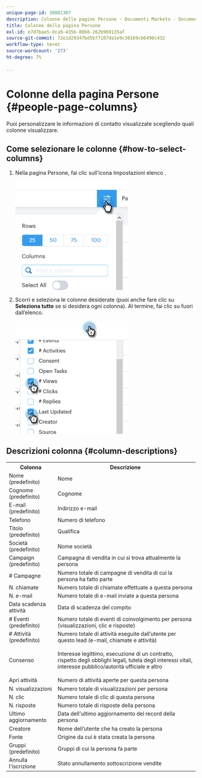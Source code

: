 ```yaml
---
unique-page-id: 30081307
description: Colonne delle pagine Persone - Documenti Marketo - Documentazione del prodotto
title: Colonne della pagina Persone
exl-id: e7d7bae5-dca9-435b-80b8-262b969135af
source-git-commit: 72e1d29347bd5b77107da1e9c30169cb6490c432
workflow-type: tm+mt
source-wordcount: '273'
ht-degree: 7%

---
```


# Colonne della pagina Persone {#people-page-columns}

Puoi personalizzare le informazioni di contatto visualizzate scegliendo quali colonne visualizzare.

## Come selezionare le colonne {#how-to-select-columns}

1. Nella pagina Persone, fai clic sull’icona Impostazioni elenco .

   ![](assets/one-5.png)

1. Scorri e seleziona le colonne desiderate (puoi anche fare clic su **Seleziona tutto** se si desidera ogni colonna). Al termine, fai clic su fuori dall’elenco.

   ![](assets/two-4.png)

## Descrizioni colonna {#column-descriptions}

<table> 
 <colgroup> 
  <col> 
  <col> 
 </colgroup> 
 <tbody> 
  <tr> 
   <th>Colonna</th> 
   <th>Descrizione</th> 
  </tr> 
  <tr> 
   <td>Nome (predefinito)</td> 
   <td>Nome</td> 
  </tr> 
  <tr> 
   <td>Cognome (predefinito)</td> 
   <td>Cognome</td> 
  </tr> 
  <tr> 
   <td colspan="1">E-mail (predefinito)</td> 
   <td colspan="1">Indirizzo e-mail</td> 
  </tr> 
  <tr> 
   <td colspan="1">Telefono</td> 
   <td colspan="1">Numero di telefono</td> 
  </tr> 
  <tr> 
   <td colspan="1">Titolo (predefinito)</td> 
   <td colspan="1">Qualifica</td> 
  </tr> 
  <tr> 
   <td>Società (predefinito)</td> 
   <td>Nome società</td> 
  </tr> 
  <tr> 
   <td>Campaign (predefinito)</td> 
   <td>Campagna di vendita in cui si trova attualmente la persona</td> 
  </tr> 
  <tr> 
   <td># Campagne</td> 
   <td>Numero totale di campagne di vendita di cui la persona ha fatto parte</td> 
  </tr> 
  <tr> 
   <td>N. chiamate</td> 
   <td>Numero totale di chiamate effettuate a questa persona</td> 
  </tr> 
  <tr> 
   <td>N. e-mail</td> 
   <td>Numero totale di e-mail inviate a questa persona</td> 
  </tr> 
  <tr> 
   <td>Data scadenza attività</td> 
   <td>Data di scadenza del compito</td> 
  </tr> 
  <tr> 
   <td># Eventi (predefinito)</td> 
   <td>Numero totale di eventi di coinvolgimento per persona (visualizzazioni, clic e risposte)</td> 
  </tr> 
  <tr> 
   <td># Attività (predefinito)</td> 
   <td>Numero totale di attività eseguite dall’utente per questo lead (e-mail, chiamate e attività)</td> 
  </tr> 
  <tr> 
   <td>Consenso</td> 
   <td><p>Interesse legittimo, esecuzione di un contratto, rispetto degli obblighi legali, tutela degli interessi vitali, interesse pubblico/autorità ufficiale e altro</p></td> 
  </tr> 
  <tr> 
   <td>Apri attività</td> 
   <td>Numero di attività aperte per questa persona</td> 
  </tr> 
  <tr> 
   <td>N. visualizzazioni</td> 
   <td>Numero totale di visualizzazioni per persona</td> 
  </tr> 
  <tr> 
   <td>N. clic</td> 
   <td>Numero totale di clic di questa persona</td> 
  </tr> 
  <tr> 
   <td>N. risposte</td> 
   <td>Numero totale di risposte della persona</td> 
  </tr> 
  <tr> 
   <td>Ultimo aggiornamento</td> 
   <td>Data dell'ultimo aggiornamento del record della persona</td> 
  </tr> 
  <tr> 
   <td>Creatore</td> 
   <td>Nome dell’utente che ha creato la persona</td> 
  </tr> 
  <tr> 
   <td>Fonte</td> 
   <td>Origine da cui è stata creata la persona</td> 
  </tr> 
  <tr> 
   <td>Gruppi (predefinito)</td> 
   <td>Gruppi di cui la persona fa parte</td> 
  </tr> 
  <tr> 
   <td colspan="1">Annulla l'iscrizione</td> 
   <td colspan="1">Stato annullamento sottoscrizione vendite</td> 
  </tr> 
 </tbody> 
</table>
